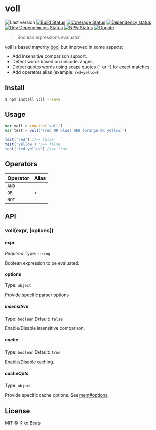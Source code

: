 # voll

![Last version](https://img.shields.io/github/tag/Kikobeats/voll.svg?style=flat-square)
[![Build Status](https://img.shields.io/travis/Kikobeats/voll/master.svg?style=flat-square)](https://travis-ci.org/Kikobeats/voll)
[![Coverage Status](https://img.shields.io/coveralls/Kikobeats/voll.svg?style=flat-square)](https://coveralls.io/github/Kikobeats/voll)
[![Dependency status](https://img.shields.io/david/Kikobeats/voll.svg?style=flat-square)](https://david-dm.org/Kikobeats/voll)
[![Dev Dependencies Status](https://img.shields.io/david/dev/Kikobeats/voll.svg?style=flat-square)](https://david-dm.org/Kikobeats/voll#info=devDependencies)
[![NPM Status](https://img.shields.io/npm/dm/voll.svg?style=flat-square)](https://www.npmjs.org/package/voll)
[![Donate](https://img.shields.io/badge/donate-paypal-blue.svg?style=flat-square)](https://paypal.me/Kikobeats)

> Boolean expressions evaluator.

voll is based mayority [bool](https://www.npmjs.com/package/bool) but improved in some aspects:

- Add insensitive comparison support.
- Detect words based on unicode ranges.
- Detect quotes words using scape quotes (`'` or `"`) for exact matches.
- Add operators alias (example: `red+yellow`).

## Install

```bash
$ npm install voll --save
```

## Usage

```js
var voll = require('voll')
var test = voll('(red OR blue) AND (orange OR yellow)')

test('red') //=> false
test('yellow') //=> false
test('red yellow') //=> true
```

## Operators

| Operator | Alias       |
|----------|-------------|
| `AND`    |             |
| `OR`     | `+`         |
| `NOT`    | `-`         |

## API

### voll(expr, [options])

#### expr

*Required*
Type: `string`

Boolean expression to be evaluated.

#### options
Type: `object`

Provide specific parser options

##### insensitive

Type: `boolean`
Default: `false`

Enable/Disable insensitive comparison.

##### cache

Type: `boolean`
Default: `true`

Enable/Disable caching.

##### cacheOpts

Type: `object`

Provide specific cache options. See [mem#options](https://github.com/sindresorhus/mem#options).

## License

MIT © [Kiko Beats](https://github.com/Kikobeats)
